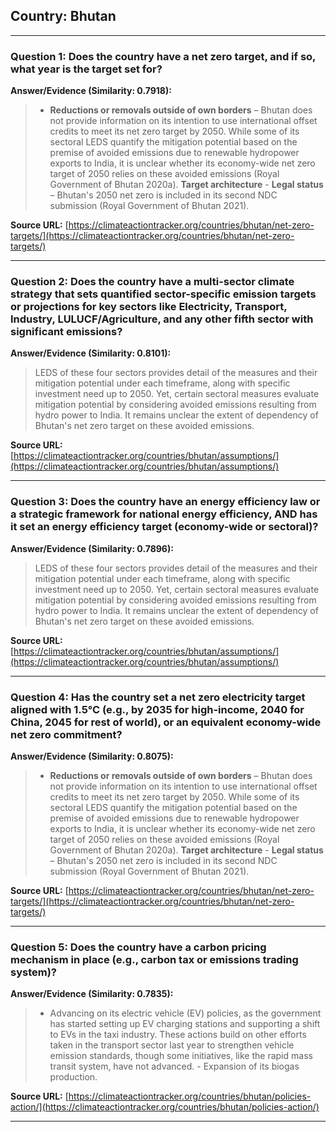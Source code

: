 ## Country: Bhutan

---
### Question 1: Does the country have a net zero target, and if so, what year is the target set for?

**Answer/Evidence (Similarity: 0.7918):**
> - **Reductions or removals outside of own borders** – Bhutan does not provide information on its intention to use international offset credits to meet its net zero target by 2050. While some of its sectoral LEDS quantify the mitigation potential based on the premise of avoided emissions due to renewable hydropower exports to India, it is unclear whether its economy-wide net zero target of 2050 relies on these avoided emissions (Royal Government of Bhutan 2020a). **Target architecture**  - **Legal status** – Bhutan's 2050 net zero is included in its second NDC submission (Royal Government of Bhutan 2021).

**Source URL:** [https://climateactiontracker.org/countries/bhutan/net-zero-targets/](https://climateactiontracker.org/countries/bhutan/net-zero-targets/)

---
### Question 2: Does the country have a multi-sector climate strategy that sets quantified sector-specific emission targets or projections for key sectors like Electricity, Transport, Industry, LULUCF/Agriculture, and any other fifth sector with significant emissions?

**Answer/Evidence (Similarity: 0.8101):**
> LEDS of these four sectors provides detail of the measures and their mitigation potential under each timeframe, along with specific investment need up to 2050. Yet, certain sectoral measures evaluate mitigation potential by considering avoided emissions resulting from hydro power to India. It remains unclear the extent of dependency of Bhutan's net zero target on these avoided emissions.

**Source URL:** [https://climateactiontracker.org/countries/bhutan/assumptions/](https://climateactiontracker.org/countries/bhutan/assumptions/)

---
### Question 3: Does the country have an energy efficiency law or a strategic framework for national energy efficiency, AND has it set an energy efficiency target (economy-wide or sectoral)?

**Answer/Evidence (Similarity: 0.7896):**
> LEDS of these four sectors provides detail of the measures and their mitigation potential under each timeframe, along with specific investment need up to 2050. Yet, certain sectoral measures evaluate mitigation potential by considering avoided emissions resulting from hydro power to India. It remains unclear the extent of dependency of Bhutan's net zero target on these avoided emissions.

**Source URL:** [https://climateactiontracker.org/countries/bhutan/assumptions/](https://climateactiontracker.org/countries/bhutan/assumptions/)

---
### Question 4: Has the country set a net zero electricity target aligned with 1.5°C (e.g., by 2035 for high-income, 2040 for China, 2045 for rest of world), or an equivalent economy-wide net zero commitment?

**Answer/Evidence (Similarity: 0.8075):**
> - **Reductions or removals outside of own borders** – Bhutan does not provide information on its intention to use international offset credits to meet its net zero target by 2050. While some of its sectoral LEDS quantify the mitigation potential based on the premise of avoided emissions due to renewable hydropower exports to India, it is unclear whether its economy-wide net zero target of 2050 relies on these avoided emissions (Royal Government of Bhutan 2020a). **Target architecture**  - **Legal status** – Bhutan's 2050 net zero is included in its second NDC submission (Royal Government of Bhutan 2021).

**Source URL:** [https://climateactiontracker.org/countries/bhutan/net-zero-targets/](https://climateactiontracker.org/countries/bhutan/net-zero-targets/)

---
### Question 5: Does the country have a carbon pricing mechanism in place (e.g., carbon tax or emissions trading system)?

**Answer/Evidence (Similarity: 0.7835):**
> - Advancing on its electric vehicle (EV) policies, as the government has started setting up EV charging stations and supporting a shift to EVs in the taxi industry. These actions build on other efforts taken in the transport sector last year to strengthen vehicle emission standards, though some initiatives, like the rapid mass transit system, have not advanced. - Expansion of its biogas production.

**Source URL:** [https://climateactiontracker.org/countries/bhutan/policies-action/](https://climateactiontracker.org/countries/bhutan/policies-action/)

---
